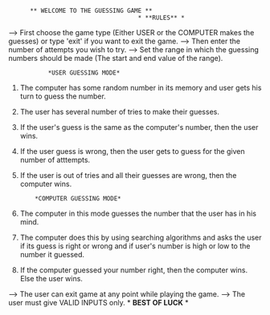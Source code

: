           ** WELCOME TO THE GUESSING GAME **                        
                                        * **RULES** *
   --> First choose the game type (Either USER or the COMPUTER makes the guesses) or type 'exit' if you want to exit the game.
   --> Then enter the number of attempts you wish to try.
   --> Set the range in which the guessing numbers should be made (The start and end value of the range).

               *USER GUESSING MODE*
  1.  The computer has some random number in its memory and user gets his turn to guess the number.
  2. The user has several number of tries to make their guesses.
  3. If the user's guess is the same as the computer's number, then the user wins.
  4. If the user guess is wrong, then the user gets to guess for the given number of atttempts.
  5. If the user is out of tries and all their guesses are wrong, then the computer wins.

             *COMPUTER GUESSING MODE*
  1. The computer in this mode guesses the number that the user has in his mind.
  2. The computer does this by using searching algorithms and asks the user if its guess is right or wrong and if user's number is high or low to 
   the number it guessed.
  3. If the computer guessed your number right, then the computer wins. Else the user wins.

   --> The user can exit game at any point while playing the game.
   --> The user must give VALID INPUTS only.
               * **BEST OF LUCK** *
